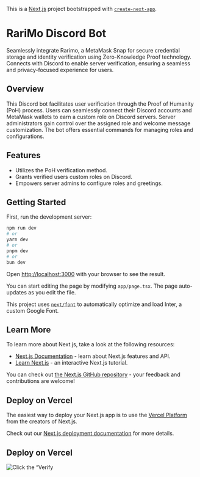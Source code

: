 This is a [Next.js](https://nextjs.org/) project bootstrapped with [`create-next-app`](https://github.com/vercel/next.js/tree/canary/packages/create-next-app).

# RariMo Discord Bot

Seamlessly integrate Rarimo, a MetaMask Snap for secure credential storage and identity verification using Zero-Knowledge Proof technology. Connects with Discord to enable server verification, ensuring a seamless and privacy-focused experience for users.

## Overview

This Discord bot facilitates user verification through the Proof of Humanity (PoH) process. Users can seamlessly connect their Discord accounts and MetaMask wallets to earn a custom role on Discord servers. Server administrators gain control over the assigned role and welcome message customization. The bot offers essential commands for managing roles and configurations.

## Features

- Utilizes the PoH verification method.
- Grants verified users custom roles on Discord.
- Empowers server admins to configure roles and greetings.

## Getting Started

First, run the development server:

```bash
npm run dev
# or
yarn dev
# or
pnpm dev
# or
bun dev
```

Open [http://localhost:3000](http://localhost:3000) with your browser to see the result.

You can start editing the page by modifying `app/page.tsx`. The page auto-updates as you edit the file.

This project uses [`next/font`](https://nextjs.org/docs/basic-features/font-optimization) to automatically optimize and load Inter, a custom Google Font.

## Learn More

To learn more about Next.js, take a look at the following resources:

- [Next.js Documentation](https://nextjs.org/docs) - learn about Next.js features and API.
- [Learn Next.js](https://nextjs.org/learn) - an interactive Next.js tutorial.

You can check out [the Next.js GitHub repository](https://github.com/vercel/next.js/) - your feedback and contributions are welcome!

## Deploy on Vercel

The easiest way to deploy your Next.js app is to use the [Vercel Platform](https://vercel.com/new?utm_medium=default-template&filter=next.js&utm_source=create-next-app&utm_campaign=create-next-app-readme) from the creators of Next.js.

Check out our [Next.js deployment documentation](https://nextjs.org/docs/deployment) for more details.

## Deploy on Vercel

![Click the “Verify](https://prnt.sc/KYAaklJZakuF)
